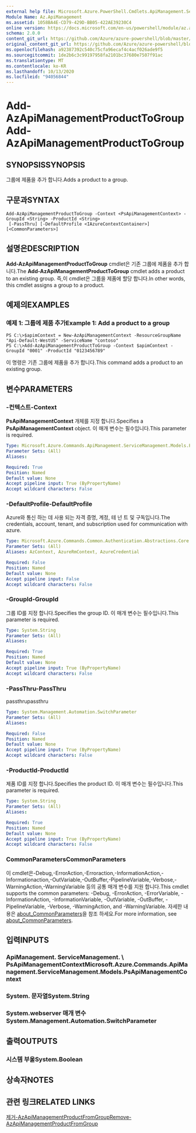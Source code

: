 ```yaml
---
external help file: Microsoft.Azure.PowerShell.Cmdlets.ApiManagement.ServiceManagement.dll-Help.xml
Module Name: Az.ApiManagement
ms.assetid: 1058BA4E-CD79-429D-BB05-422AE39230C4
online version: https://docs.microsoft.com/en-us/powershell/module/az.apimanagement/add-azapimanagementproducttogroup
schema: 2.0.0
content_git_url: https://github.com/Azure/azure-powershell/blob/master/src/ApiManagement/ApiManagement/help/Add-AzApiManagementProductToGroup.md
original_content_git_url: https://github.com/Azure/azure-powershell/blob/master/src/ApiManagement/ApiManagement/help/Add-AzApiManagementProductToGroup.md
ms.openlocfilehash: a92387392c540c75cfa96ecaf4c4acf026ade9f5
ms.sourcegitcommit: 1de2b6c3c99197958fa2101bc37680e7507f91ac
ms.translationtype: MT
ms.contentlocale: ko-KR
ms.lasthandoff: 10/13/2020
ms.locfileid: "94056844"
---
```

# <span data-ttu-id="978bb-101">Add-AzApiManagementProductToGroup</span><span class="sxs-lookup"><span data-stu-id="978bb-101">Add-AzApiManagementProductToGroup</span></span>

## <span data-ttu-id="978bb-102">SYNOPSIS</span><span class="sxs-lookup"><span data-stu-id="978bb-102">SYNOPSIS</span></span>
<span data-ttu-id="978bb-103">그룹에 제품을 추가 합니다.</span><span class="sxs-lookup"><span data-stu-id="978bb-103">Adds a product to a group.</span></span>

## <span data-ttu-id="978bb-104">구문과</span><span class="sxs-lookup"><span data-stu-id="978bb-104">SYNTAX</span></span>

```
Add-AzApiManagementProductToGroup -Context <PsApiManagementContext> -GroupId <String> -ProductId <String>
 [-PassThru] [-DefaultProfile <IAzureContextContainer>] [<CommonParameters>]
```

## <span data-ttu-id="978bb-105">설명은</span><span class="sxs-lookup"><span data-stu-id="978bb-105">DESCRIPTION</span></span>
<span data-ttu-id="978bb-106">**Add-AzApiManagementProductToGroup** cmdlet은 기존 그룹에 제품을 추가 합니다.</span><span class="sxs-lookup"><span data-stu-id="978bb-106">The **Add-AzApiManagementProductToGroup** cmdlet adds a product to an existing group.</span></span>
<span data-ttu-id="978bb-107">즉,이 cmdlet은 그룹을 제품에 할당 합니다.</span><span class="sxs-lookup"><span data-stu-id="978bb-107">In other words, this cmdlet assigns a group to a product.</span></span>

## <span data-ttu-id="978bb-108">예제의</span><span class="sxs-lookup"><span data-stu-id="978bb-108">EXAMPLES</span></span>

### <span data-ttu-id="978bb-109">예제 1: 그룹에 제품 추가</span><span class="sxs-lookup"><span data-stu-id="978bb-109">Example 1: Add a product to a group</span></span>
```
PS C:\>$apimContext = New-AzApiManagementContext -ResourceGroupName "Api-Default-WestUS" -ServiceName "contoso"
PS C:\>Add-AzApiManagementProductToGroup -Context $apimContext -GroupId "0001" -ProductId "0123456789"
```

<span data-ttu-id="978bb-110">이 명령은 기존 그룹에 제품을 추가 합니다.</span><span class="sxs-lookup"><span data-stu-id="978bb-110">This command adds a product to an existing group.</span></span>

## <span data-ttu-id="978bb-111">변수</span><span class="sxs-lookup"><span data-stu-id="978bb-111">PARAMETERS</span></span>

### <span data-ttu-id="978bb-112">-컨텍스트</span><span class="sxs-lookup"><span data-stu-id="978bb-112">-Context</span></span>
<span data-ttu-id="978bb-113">**PsApiManagementContext** 개체를 지정 합니다.</span><span class="sxs-lookup"><span data-stu-id="978bb-113">Specifies a **PsApiManagementContext** object.</span></span>
<span data-ttu-id="978bb-114">이 매개 변수는 필수입니다.</span><span class="sxs-lookup"><span data-stu-id="978bb-114">This parameter is required.</span></span>

```yaml
Type: Microsoft.Azure.Commands.ApiManagement.ServiceManagement.Models.PsApiManagementContext
Parameter Sets: (All)
Aliases:

Required: True
Position: Named
Default value: None
Accept pipeline input: True (ByPropertyName)
Accept wildcard characters: False
```

### <span data-ttu-id="978bb-115">-DefaultProfile</span><span class="sxs-lookup"><span data-stu-id="978bb-115">-DefaultProfile</span></span>
<span data-ttu-id="978bb-116">Azure와 통신 하는 데 사용 되는 자격 증명, 계정, 테 넌 트 및 구독입니다.</span><span class="sxs-lookup"><span data-stu-id="978bb-116">The credentials, account, tenant, and subscription used for communication with azure.</span></span>

```yaml
Type: Microsoft.Azure.Commands.Common.Authentication.Abstractions.Core.IAzureContextContainer
Parameter Sets: (All)
Aliases: AzContext, AzureRmContext, AzureCredential

Required: False
Position: Named
Default value: None
Accept pipeline input: False
Accept wildcard characters: False
```

### <span data-ttu-id="978bb-117">-GroupId</span><span class="sxs-lookup"><span data-stu-id="978bb-117">-GroupId</span></span>
<span data-ttu-id="978bb-118">그룹 ID를 지정 합니다.</span><span class="sxs-lookup"><span data-stu-id="978bb-118">Specifies the group ID.</span></span>
<span data-ttu-id="978bb-119">이 매개 변수는 필수입니다.</span><span class="sxs-lookup"><span data-stu-id="978bb-119">This parameter is required.</span></span>

```yaml
Type: System.String
Parameter Sets: (All)
Aliases:

Required: True
Position: Named
Default value: None
Accept pipeline input: True (ByPropertyName)
Accept wildcard characters: False
```

### <span data-ttu-id="978bb-120">-PassThru</span><span class="sxs-lookup"><span data-stu-id="978bb-120">-PassThru</span></span>
<span data-ttu-id="978bb-121">passthru</span><span class="sxs-lookup"><span data-stu-id="978bb-121">passthru</span></span>

```yaml
Type: System.Management.Automation.SwitchParameter
Parameter Sets: (All)
Aliases:

Required: False
Position: Named
Default value: None
Accept pipeline input: True (ByPropertyName)
Accept wildcard characters: False
```

### <span data-ttu-id="978bb-122">-ProductId</span><span class="sxs-lookup"><span data-stu-id="978bb-122">-ProductId</span></span>
<span data-ttu-id="978bb-123">제품 ID를 지정 합니다.</span><span class="sxs-lookup"><span data-stu-id="978bb-123">Specifies the product ID.</span></span>
<span data-ttu-id="978bb-124">이 매개 변수는 필수입니다.</span><span class="sxs-lookup"><span data-stu-id="978bb-124">This parameter is required.</span></span>

```yaml
Type: System.String
Parameter Sets: (All)
Aliases:

Required: True
Position: Named
Default value: None
Accept pipeline input: True (ByPropertyName)
Accept wildcard characters: False
```

### <span data-ttu-id="978bb-125">CommonParameters</span><span class="sxs-lookup"><span data-stu-id="978bb-125">CommonParameters</span></span>
<span data-ttu-id="978bb-126">이 cmdlet은-Debug,-ErrorAction,-Erroraction,-InformationAction,-Informationaction,-OutVariable,-OutBuffer,-PipelineVariable,-Verbose,-WarningAction,-WarningVariable 등의 공통 매개 변수를 지원 합니다.</span><span class="sxs-lookup"><span data-stu-id="978bb-126">This cmdlet supports the common parameters: -Debug, -ErrorAction, -ErrorVariable, -InformationAction, -InformationVariable, -OutVariable, -OutBuffer, -PipelineVariable, -Verbose, -WarningAction, and -WarningVariable.</span></span> <span data-ttu-id="978bb-127">자세한 내용은 [about_CommonParameters](http://go.microsoft.com/fwlink/?LinkID=113216)을 참조 하세요.</span><span class="sxs-lookup"><span data-stu-id="978bb-127">For more information, see [about_CommonParameters](http://go.microsoft.com/fwlink/?LinkID=113216).</span></span>

## <span data-ttu-id="978bb-128">입력</span><span class="sxs-lookup"><span data-stu-id="978bb-128">INPUTS</span></span>

### <span data-ttu-id="978bb-129">ApiManagement. ServiceManagement. \ PsApiManagementContext</span><span class="sxs-lookup"><span data-stu-id="978bb-129">Microsoft.Azure.Commands.ApiManagement.ServiceManagement.Models.PsApiManagementContext</span></span>

### <span data-ttu-id="978bb-130">System. 문자열</span><span class="sxs-lookup"><span data-stu-id="978bb-130">System.String</span></span>

### <span data-ttu-id="978bb-131">System.webserver 매개 변수</span><span class="sxs-lookup"><span data-stu-id="978bb-131">System.Management.Automation.SwitchParameter</span></span>

## <span data-ttu-id="978bb-132">출력</span><span class="sxs-lookup"><span data-stu-id="978bb-132">OUTPUTS</span></span>

### <span data-ttu-id="978bb-133">시스템 부울</span><span class="sxs-lookup"><span data-stu-id="978bb-133">System.Boolean</span></span>

## <span data-ttu-id="978bb-134">상속자</span><span class="sxs-lookup"><span data-stu-id="978bb-134">NOTES</span></span>

## <span data-ttu-id="978bb-135">관련 링크</span><span class="sxs-lookup"><span data-stu-id="978bb-135">RELATED LINKS</span></span>

[<span data-ttu-id="978bb-136">제거-AzApiManagementProductFromGroup</span><span class="sxs-lookup"><span data-stu-id="978bb-136">Remove-AzApiManagementProductFromGroup</span></span>](./Remove-AzApiManagementProductFromGroup.md)


